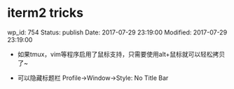 # iterm2 tricks


wp_id: 754
Status: publish
Date: 2017-07-29 23:19:00
Modified: 2017-07-29 23:19:00


* 如果tmux，vim等程序启用了鼠标支持，只需要使用alt+鼠标就可以轻松拷贝了~

* 可以隐藏标题栏 Profile->Window->Style: No Title Bar